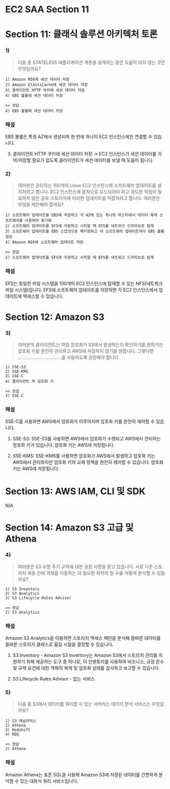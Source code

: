 # EC2 SAA Section 11

# Section 11: ****클래식 솔루션 아키텍처 토론****

### 1)

> 다음 중 STATELESS 애플리케이션 계층을 설계하는 동안 도움이 되지 않는 것은 무엇일까요?
> 

```
1) Amazon RDS에 세션 데이터 저장
2) Amazon ElastiCache에 세션 데이터 저장
3) 클라이언트 HTTP 쿠키에 세션 데이터 저장
4) EBS 볼륨에 세션 데이터 저장
```

```
>> 정답 
4) EBS 볼륨에 세션 데이터 저장
```

### 해설

EBS 볼륨은 특정 AZ에서 생성되며 한 번에 하나의 EC2 인스턴스에만 연결할 수 있습니다.

3) 클라이언트 HTTP 쿠키에 세션 데이터 저장 → EC2 인스턴스가 세션 데이터를 기억/저장할 필요가 없도록 클라이언트가 세션 데이터를 보낼 때 도움이 됩니다.

### 2)

> 여러분은 관리하는 100개의 Linux EC2 인스턴스에 소프트웨어 업데이트를 설치하려고 합니다. EC2 인스턴스에 동적으로 로드되어야 하고 과도한 작업이 필요하지 않은 공유 스토리지에 이러한 업데이트를 저장하려고 합니다. 여러분은 무엇을 제안해야 할까요?
> 

```
1) 소프트웨어 업데이트를 EBS에 저장하고 각 AZ에 있는 하나의 마스터에서 데이터 복제 소프트웨어를 사용하여 동기화
2) 소프트웨어 업데이트를 EFS에 저장하고 시작할 때 EFS를 네트워크 드라이브로 탑재
3) 소프트웨어 업데이트를 EBS 스냅샷으로 패키징하고 새 소프트웨어 업데이트마다 EBS 볼륨 생성
4) Amazon RDS에 소프트웨어 업데이트 저장
```

```
>> 정답 
2) 소프트웨어 업데이트를 EFS에 저장하고 시작할 때 EFS를 네트워크 드라이브로 탑재
```

### 해설

EFS는 동일한 파일 시스템을 100개의 EC2 인스턴스에 탑재할 수 있는 NFS(네트워크 파일 시스템)입니다. EFS에 소프트웨어 업데이트를 저장하면 각 EC2 인스턴스에서 업데이트에 액세스할 수 있습니다.

# Section 12: ****Amazon S3****

### 3)

> 여러분의 클라이언트는 파일 암호화가 S3에서 발생하는지 확인하기를 원하지만 암호화 키를 완전히 관리하고 AWS에 저장하지 않기를 원합니다. 그렇다면 ..................................를 사용하도록 권장해야 합니다.
> 

```
1) SSE-S3
2) SSE-KMS
3) SSE-C
4) 클라이언트 측 암호화 키
```

```
>> 정답 
3) SSE-C
```

### 해설

SSE-C를 사용하면 AWS에서 암호화가 이루어지며 암호화 키를 완전히 제어할 수 있습니다.

1) SSE-S3: SSE-S3를 사용하면 AWS에서 암호화가 수행되고 AWS에서 관리하는 암호화 키가 있습니다. 암호화 키는 AWS에 저장됩니다.

2) SSE-KMS: SSE-KMS를 사용하면 암호화가 AWS에서 발생하고 암호화 키는 AWS에서 관리하지만 암호화 키의 교체 정책을 완전히 제어할 수 있습니다. 암호화 키는 AWS에 저장됩니다.

# Section 13: ****AWS IAM, CLI 및 SDK****

N/A

# Section 14: ****Amazon S3 고급 및 Athena****

### 4)

> 여러분은 S3 수명 주기 규칙에 대한 권장 사항을 찾고 있습니다. 서로 다른 스토리지 계층 간에 객체를 이동하는 데 필요한 최적의 일 수를 어떻게 분석할 수 있을까요?
> 

```
1) S3 Inventory
2) S3 Analytics
3) S3 Lifecycle Rules Advisor
```

```
>> 정답 
2) S3 Analytics
```

### 해설

Amazon S3 Analytics을 이용하면 스토리지 액세스 패턴을 분석해 올바른 데이터를 올바른 스토리지 클래스로 옮길 시점을 결정할 수 있습니다.

1) S3 Inventory - Amazon S3 Inventory는 Amazon S3에서 스토리지 관리를 지원하기 위해 제공하는 도구 중 하나로, 이 인벤토리를 사용하여 비즈니스, 규정 준수 및 규제 요건에 대한 객체의 복제 및 암호화 상태를 감사하고 보고할 수 있습니다.

3) S3 Lifecycle Rules Advisor - 없는 서비스

### 5)

> 다음 중 S3에서 데이터를 쿼리할 수 있는 서버리스 데이터 분석 서비스는 무엇일까요?
> 

```
1) S3 애널리틱스
2) Athena
3) Redshift
4) RDS
```

```
>> 정답 
2) Athena
```

### 해설

Amazon Athena는 표준 SQL을 사용해 Amazon S3에 저장된 데이터를 간편하게 분석할 수 있는 대화식 쿼리 서비스입니다.
